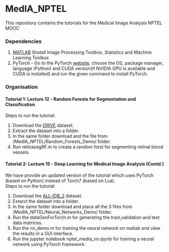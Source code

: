 # MedIA_NPTEL
This repository contains the tutorials for the Medical Image Analysis NPTEL MOOC

### Dependencies
1. [MATLAB](https://in.mathworks.com/products/matlab.html) (Install Image Processing Toolbox, Statistics and Machine Learning Toolbox
2. PyTorch - Go to the PyTorch [website](http://pytorch.org/), choose the OS, package manager, language (Python) and CUDA version(if NVIDIA GPU is available and CUDA is installed) and run the given command to install PyTorch.

### Organisation
#### Tutorial 1: Lecture 12 - Random Forests for Segmentation and Classification  
   Steps to run the tutorial:  
   1. Download the [DRIVE](https://drive.grand-challenge.org/) dataset.
   2. Extract the dataset into a folder.
   3. In the same folder download and the file from /MedIA_NPTEL/Random_Forests_Demo/ folder.
   4. Run retinasegRF.m to create a random forst for segmenting retinal blood vessels.
#### Tutorial 2: Lecture 15 - Deep Learning for Medical Image Analysis (Contd.)
   We have provide an updated version of the tutorial which uses PyTorch (based on Python) instead of Torch7 (based on Lua).  
   Steps to run the tutorial:  
   1. Download the [ALL-IDB_2](https://homes.di.unimi.it/scotti/all/) dataset.
   2. Extarct the dataset into a folder.
   3. In the same folder download and place all the 3 files from /MedIA_NPTEL/Neural_Networks_Demo/ folder.
   4. Run the dataGenForTorch.m for generating the train,validation and test data matrices.
   5. Run the nn_demo.m for training the neural network on matlab and view the results in a GUI interface.
   6. Run the jupyter notebook nptel_media_nn.ipynb for training a neural network using PyTorch framework.


